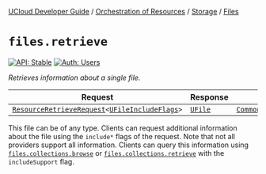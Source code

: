 [UCloud Developer Guide](/docs/developer-guide/README.md) / [Orchestration of Resources](/docs/developer-guide/orchestration/README.md) / [Storage](/docs/developer-guide/orchestration/storage/README.md) / [Files](/docs/developer-guide/orchestration/storage/files.md)

# `files.retrieve`

[![API: Stable](https://img.shields.io/static/v1?label=API&message=Stable&color=green&style=flat-square)](/docs/developer-guide/core/api-conventions.md)
[![Auth: Users](https://img.shields.io/static/v1?label=Auth&message=Users&color=informational&style=flat-square)](/docs/developer-guide/core/types.md#role)


_Retrieves information about a single file._

| Request | Response | Error |
|---------|----------|-------|
|<code><a href='/docs/reference/dk.sdu.cloud.accounting.api.providers.ResourceRetrieveRequest.md'>ResourceRetrieveRequest</a>&lt;<a href='#ufileincludeflags'>UFileIncludeFlags</a>&gt;</code>|<code><a href='#ufile'>UFile</a></code>|<code><a href='/docs/reference/dk.sdu.cloud.CommonErrorMessage.md'>CommonErrorMessage</a></code>|

This file can be of any type. Clients can request additional information about the file using the
`include*` flags of the request. Note that not all providers support all information. Clients can query
this information using [`files.collections.browse`](/docs/reference/files.collections.browse.md)  or 
[`files.collections.retrieve`](/docs/reference/files.collections.retrieve.md)  with the `includeSupport` flag.


